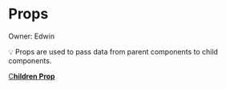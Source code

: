 # Props

Owner: Edwin

<aside>
💡 Props are used to pass data from parent components to child components.

</aside>

[C**hildren Prop**](Props%20e1b5ace51b9c44daab31ee0b9e2dc008/Children%20Prop%20155a53a18cfc4b36837dc55cc1e7ee38.md)